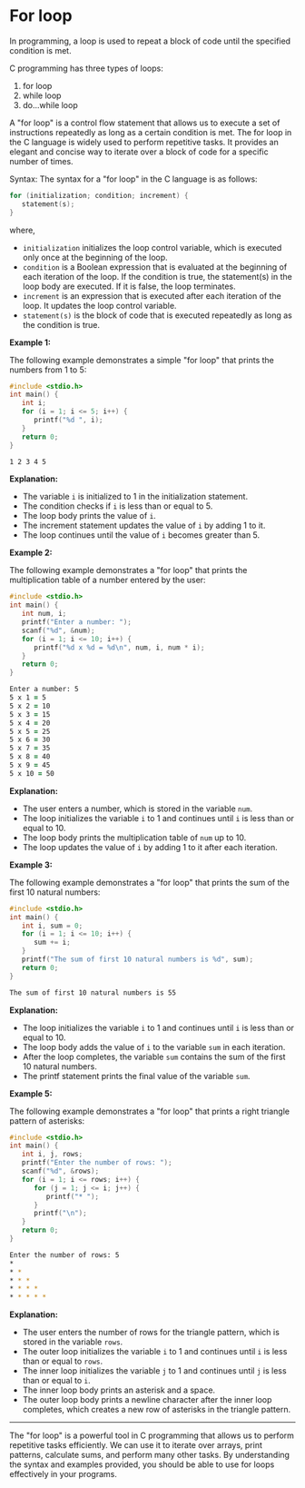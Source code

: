 # For loop

In programming, a loop is used to repeat a block of code until the specified condition is met.

C programming has three types of loops:

1.  for loop
2.  while loop
3.  do...while loop

A "for loop" is a control flow statement that allows us to execute a set of instructions repeatedly as long as a certain condition is met. The for loop in the C language is widely used to perform repetitive tasks. It provides an elegant and concise way to iterate over a block of code for a specific number of times.

Syntax: The syntax for a "for loop" in the C language is as follows:

```c
for (initialization; condition; increment) {
   statement(s);
}
```

where,

- `initialization` initializes the loop control variable, which is executed only once at the beginning of the loop.
- `condition` is a Boolean expression that is evaluated at the beginning of each iteration of the loop. If the condition is true, the statement(s) in the loop body are executed. If it is false, the loop terminates.
- `increment` is an expression that is executed after each iteration of the loop. It updates the loop control variable.
- `statement(s)` is the block of code that is executed repeatedly as long as the condition is true.

__Example 1:__

The following example demonstrates a simple "for loop" that prints the numbers from 1 to 5:

```c
#include <stdio.h>
int main() {
   int i;
   for (i = 1; i <= 5; i++) {
      printf("%d ", i);
   }
   return 0;
}
```

```zsh
1 2 3 4 5
```

__Explanation:__

- The variable `i` is initialized to 1 in the initialization statement.
- The condition checks if `i` is less than or equal to 5.
- The loop body prints the value of `i`.
- The increment statement updates the value of `i` by adding 1 to it.
- The loop continues until the value of `i` becomes greater than 5.

__Example 2:__

The following example demonstrates a "for loop" that prints the multiplication table of a number entered by the user:

```c
#include <stdio.h>
int main() {
   int num, i;
   printf("Enter a number: ");
   scanf("%d", &num);
   for (i = 1; i <= 10; i++) {
      printf("%d x %d = %d\n", num, i, num * i);
   }
   return 0;
}
```

```zsh
Enter a number: 5
5 x 1 = 5
5 x 2 = 10
5 x 3 = 15
5 x 4 = 20
5 x 5 = 25
5 x 6 = 30
5 x 7 = 35
5 x 8 = 40
5 x 9 = 45
5 x 10 = 50
```

__Explanation:__

- The user enters a number, which is stored in the variable `num`.
- The loop initializes the variable `i` to 1 and continues until `i` is less than or equal to 10.
- The loop body prints the multiplication table of `num` up to 10.
- The loop updates the value of `i` by adding 1 to it after each iteration.

__Example 3:__

The following example demonstrates a "for loop" that prints the sum of the first 10 natural numbers:

```c
#include <stdio.h>
int main() {
   int i, sum = 0;
   for (i = 1; i <= 10; i++) {
      sum += i;
   }
   printf("The sum of first 10 natural numbers is %d", sum);
   return 0;
}
```

```zsh
The sum of first 10 natural numbers is 55
```

__Explanation:__

- The loop initializes the variable `i` to 1 and continues until `i` is less than or equal to 10.
- The loop body adds the value of `i` to the variable `sum` in each iteration.
- After the loop completes, the variable `sum` contains the sum of the first 10 natural numbers.
- The printf statement prints the final value of the variable `sum`.

__Example 5:__

The following example demonstrates a "for loop" that prints a right triangle pattern of asterisks:

```c
#include <stdio.h>
int main() {
   int i, j, rows;
   printf("Enter the number of rows: ");
   scanf("%d", &rows);
   for (i = 1; i <= rows; i++) {
      for (j = 1; j <= i; j++) {
         printf("* ");
      }
      printf("\n");
   }
   return 0;
}
```

```zsh
Enter the number of rows: 5
*
* *
* * *
* * * *
* * * * *
```

__Explanation:__

- The user enters the number of rows for the triangle pattern, which is stored in the variable `rows`.
- The outer loop initializes the variable `i` to 1 and continues until `i` is less than or equal to `rows`.
- The inner loop initializes the variable `j` to 1 and continues until `j` is less than or equal to `i`.
- The inner loop body prints an asterisk and a space.
- The outer loop body prints a newline character after the inner loop completes, which creates a new row of asterisks in the triangle pattern.

<hr>

The "for loop" is a powerful tool in C programming that allows us to perform repetitive tasks efficiently. We can use it to iterate over arrays, print patterns, calculate sums, and perform many other tasks. By understanding the syntax and examples provided, you should be able to use for loops effectively in your programs.